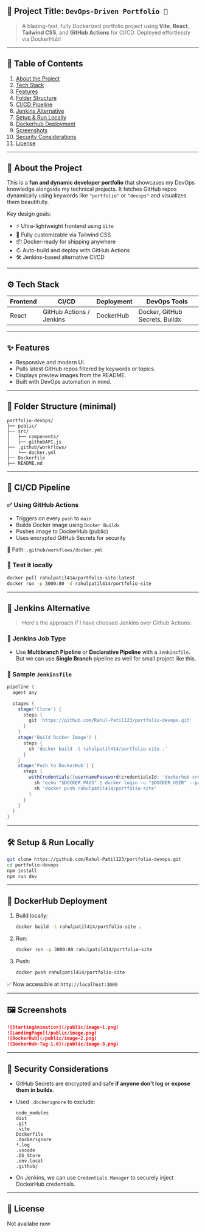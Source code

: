 ## 📌 Project Title: `DevOps-Driven Portfolio 🚀`

> A blazing-fast, fully Dockerized portfolio project using **Vite**, **React**, **Tailwind CSS**, and **GitHub Actions** for CI/CD. Deployed effortlessly via DockerHub!

---

## 🧠 Table of Contents

1. [About the Project](#-about-the-project)
2. [Tech Stack](#-tech-stack)
3. [Features](#-features)
4. [Folder Structure](#-folder-structure)
5. [CI/CD Pipeline](#-cicd-pipeline)
6. [Jenkins Alternative ](#-jenkins-alternative)
7. [Setup & Run Locally](#-setup--run-locally)
8. [Dockerhub Deployment](#-dockerhub-deployment)
9. [Screenshots](#-screenshots)
10. [Security Considerations](#-security-considerations)
11. [License](#-license)

---

## 💾 About the Project

This is a **fun and dynamic developer portfolio** that showcases my DevOps knowledge alongside my technical projects. It fetches GitHub repos dynamically using keywords like `"portfolio"` or `"devops"` and visualizes them beautifully.

Key design goals:

* ⚡ Ultra-lightweight frontend using `Vite`
* 🎨 Fully customizable via Tailwind CSS
* 📦 Docker-ready for shipping anywhere
* ↻ Auto-build and deploy with GitHub Actions
* 🛠️ Jenkins-based alternative CI/CD

---

## ⚙️ Tech Stack

| Frontend | CI/CD                    | Deployment | DevOps Tools                   |
| -------- | ------------------------ | ---------- | ------------------------------ |
| React    | GitHub Actions / Jenkins | DockerHub  | Docker, GitHub Secrets, Buildx |

---

## ✨ Features

* Responsive and modern UI.
* Pulls latest GitHub repos filtered by keywords or topics.
* Displays preview images from the README.
* Built with DevOps automation in mind.

---

## 📁 Folder Structure (minimal)

```
portfolio-devops/
├── public/
├── src/
│   ├── components/
│   ├── githubAPI.js
├── .github/workflows/
│   └── docker.yml
├── Dockerfile
├── README.md
```

---

## 🔄 CI/CD Pipeline

### ✅ Using GitHub Actions

* Triggers on every `push` to `main`
* Builds Docker image using `Docker Buildx`
* Pushes image to DockerHub (public)
* Uses encrypted GitHub Secrets for security

📂 Path: `.github/workflows/docker.yml`

### 🧪 Test it locally

```bash
docker pull rahulpatil414/portfolio-site:latest
docker run -p 3000:80 -d rahulpatil414/portfolio-site
```

---

## 🔁 Jenkins Alternative 

> Here's the approach if I have choosed Jenkins over Github Actions:

### 🧹 Jenkins Job Type

* Use **Multibranch Pipeline** or **Declarative Pipeline** with a `Jenkinsfile`. But we can use **Single Branch** pipeline as well for small project like this.

### 💾 Sample `Jenkinsfile`

```groovy
pipeline {
  agent any

  stages {
    stage('Clone') {
      steps {
        git 'https://github.com/Rahul-Patil123/portfolio-devops.git'
      }
    }
    stage('Build Docker Image') {
      steps {
        sh 'docker build -t rahulpatil414/portfolio-site .'
      }
    }
    stage('Push to DockerHub') {
      steps {
        withCredentials([usernamePassword(credentialsId: 'dockerhub-creds', usernameVariable: 'DOCKER_USER', passwordVariable: 'DOCKER_PASS')]) {
          sh 'echo "$DOCKER_PASS" | docker login -u "$DOCKER_USER" --password-stdin'
          sh 'docker push rahulpatil414/portfolio-site'
        }
      }
    }
  }
}
```

---

## 🛠️ Setup & Run Locally

```bash
git clone https://github.com/Rahul-Patil123/portfolio-devops.git
cd portfolio-devops
npm install
npm run dev
```

---

## 🐳 DockerHub Deployment

1. Build locally:

   ```bash
   docker build -t rahulpatil414/portfolio-site .
   ```

2. Run:

   ```bash
   docker run -p 3000:80 rahulpatil414/portfolio-site
   ```

3. Push:

   ```bash
   docker push rahulpatil414/portfolio-site
   ```

✅ Now accessible at `http://localhost:3000`

---

## 🖼️ Screenshots

```md
![StartingAnimation](/public/image-1.png)
![LandingPage](/public/image.png)
![DockerHub](/public/image-2.png)
![DockerHub-Tag-1.0](/public/image-3.png)
```
---

## 🔐 Security Considerations

* GitHub Secrets are encrypted and safe **if anyone don’t log or expose them in builds**.
* Used `.dockerignore` to exclude:

  ```
  node_modules
  dist
  .git
  .vite
  Dockerfile
  .dockerignore
  *.log
  .vscode
  .DS_Store
  .env.local
  .github/
  ```
* On Jenkins, we can use `Credentials Manager` to securely inject DockerHub credentials.

---

## 📜 License
Not availabe now